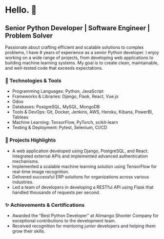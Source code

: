 # Hello. 👋

## Senior Python Developer | Software Engineer | Problem Solver

Passionate about crafting efficient and scalable solutions to complex problems, I have 8 years of experience as a senior Python developer. I enjoy working on a wide range of projects, from developing web applications to building machine learning systems. My goal is to create clean, maintainable, and well-tested code that exceeds expectations.

### 🔧 Technologies & Tools

- Programming Languages: Python, JavaScript
- Frameworks & Libraries: Django, Flask, React, Vue.js
- Odoo
- Databases: PostgreSQL, MySQL, MongoDB
- Tools & DevOps: Git, Docker, Jenkins, AWS, Heroku, Kibana, PowerBI, Tableau
- Machine Learning: TensorFlow, PyTorch, scikit-learn
- Testing & Deployment: Pytest, Selenium, CI/CD

### 🚀 Projects Highlights

- A web application developed using Django, PostgreSQL, and React. Integrated external APIs and implemented advanced authentication mechanisms.
- Implemented a scalable machine learning solution using TensorFlow for real-time image recognition.
- Delivered successful ERP solutions for organizations across various industries.
- Led a team of developers in developing a RESTful API using Flask that handled thousands of requests per second.

### ✨ Achievements & Certifications

- Awarded the "Best Python Developer" at Alimango Shooter Company for exceptional contributions to the development team.
- Received recognition for mentoring junior developers and helping them grow their skills.
